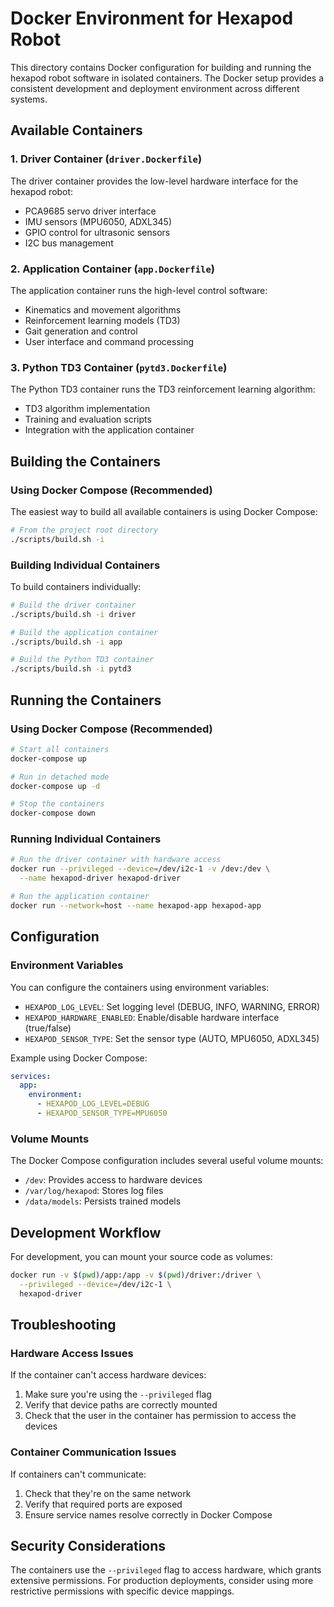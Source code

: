 # Docker Environment for Hexapod Robot

This directory contains Docker configuration for building and running the hexapod robot software in isolated containers. The Docker setup provides a consistent development and deployment environment across different systems.

## Available Containers

### 1. Driver Container (`driver.Dockerfile`)

The driver container provides the low-level hardware interface for the hexapod robot:

- PCA9685 servo driver interface
- IMU sensors (MPU6050, ADXL345)
- GPIO control for ultrasonic sensors
- I2C bus management

### 2. Application Container (`app.Dockerfile`)

The application container runs the high-level control software:

- Kinematics and movement algorithms
- Reinforcement learning models (TD3)
- Gait generation and control
- User interface and command processing

### 3. Python TD3 Container (`pytd3.Dockerfile`)

The Python TD3 container runs the TD3 reinforcement learning algorithm:

- TD3 algorithm implementation
- Training and evaluation scripts
- Integration with the application container

## Building the Containers

### Using Docker Compose (Recommended)

The easiest way to build all available containers is using Docker Compose:

```bash
# From the project root directory
./scripts/build.sh -i
```

### Building Individual Containers

To build containers individually:

```bash
# Build the driver container
./scripts/build.sh -i driver

# Build the application container
./scripts/build.sh -i app

# Build the Python TD3 container
./scripts/build.sh -i pytd3
```

## Running the Containers

### Using Docker Compose (Recommended)

```bash
# Start all containers
docker-compose up

# Run in detached mode
docker-compose up -d

# Stop the containers
docker-compose down
```

### Running Individual Containers

```bash
# Run the driver container with hardware access
docker run --privileged --device=/dev/i2c-1 -v /dev:/dev \
  --name hexapod-driver hexapod-driver

# Run the application container
docker run --network=host --name hexapod-app hexapod-app
```

## Configuration

### Environment Variables

You can configure the containers using environment variables:

- `HEXAPOD_LOG_LEVEL`: Set logging level (DEBUG, INFO, WARNING, ERROR)
- `HEXAPOD_HARDWARE_ENABLED`: Enable/disable hardware interface (true/false)
- `HEXAPOD_SENSOR_TYPE`: Set the sensor type (AUTO, MPU6050, ADXL345)

Example using Docker Compose:

```yaml
services:
  app:
    environment:
      - HEXAPOD_LOG_LEVEL=DEBUG
      - HEXAPOD_SENSOR_TYPE=MPU6050
```

### Volume Mounts

The Docker Compose configuration includes several useful volume mounts:

- `/dev`: Provides access to hardware devices
- `/var/log/hexapod`: Stores log files
- `/data/models`: Persists trained models

## Development Workflow

For development, you can mount your source code as volumes:

```bash
docker run -v $(pwd)/app:/app -v $(pwd)/driver:/driver \
  --privileged --device=/dev/i2c-1 \
  hexapod-driver
```

## Troubleshooting

### Hardware Access Issues

If the container can't access hardware devices:

1. Make sure you're using the `--privileged` flag
2. Verify that device paths are correctly mounted
3. Check that the user in the container has permission to access the devices

### Container Communication Issues

If containers can't communicate:

1. Check that they're on the same network
2. Verify that required ports are exposed
3. Ensure service names resolve correctly in Docker Compose

## Security Considerations

The containers use the `--privileged` flag to access hardware, which grants extensive permissions. For production deployments, consider using more restrictive permissions with specific device mappings.

